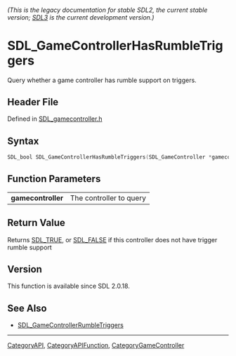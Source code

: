 ###### (This is the legacy documentation for stable SDL2, the current stable version; [SDL3](https://wiki.libsdl.org/SDL3/) is the current development version.)
# SDL_GameControllerHasRumbleTriggers

Query whether a game controller has rumble support on triggers.

## Header File

Defined in [SDL_gamecontroller.h](https://github.com/libsdl-org/SDL/blob/SDL2/include/SDL_gamecontroller.h)

## Syntax

```c
SDL_bool SDL_GameControllerHasRumbleTriggers(SDL_GameController *gamecontroller);

```

## Function Parameters

|                        |                         |
| ---------------------- | ----------------------- |
| **gamecontroller**     | The controller to query |

## Return Value

Returns [SDL_TRUE](SDL_TRUE), or [SDL_FALSE](SDL_FALSE) if this controller
does not have trigger rumble support

## Version

This function is available since SDL 2.0.18.

## See Also

- [SDL_GameControllerRumbleTriggers](SDL_GameControllerRumbleTriggers)

----
[CategoryAPI](CategoryAPI), [CategoryAPIFunction](CategoryAPIFunction), [CategoryGameController](CategoryGameController)

